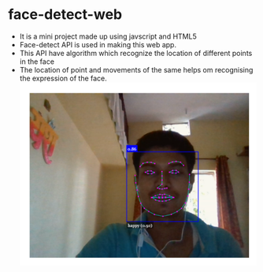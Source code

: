 # face-detect-web
- It is a mini project made up using javscript and HTML5
- Face-detect API is used in making this web app.
- This API have algorithm which recognize the location of different points in the face
- The location of point and movements of the same helps om recognising the expression of the face.<br>
![Screenshot](demo.png)
